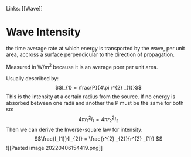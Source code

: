 Links: [[Wave]]
# Wave Intensity
the time average rate at which energy is transported by the wave, per unit area, accross a surface perpendicular to the direction of propagation.

Measured in W/$\text{m}^{2}$ because it is an average poer per unit area.

Usually described by:
$$I_{1} = \frac{P}{4\pi r^{2} _{1}}$$
This is the intensity at a certain radius from the source. If no energy is absorbed between one radii and another the P must be the same for both so: $$4\pi r^{2} _{1}I_{1} = 4\pi r^{2} _{2}I_{2}$$Then we can derive the Inverse-square law for intensity:
$$\frac{I_{1}}{I_{2}} = \frac{r^{2} _{2}}{r^{2} _{1}} $$
![[Pasted image 20220406154419.png]]